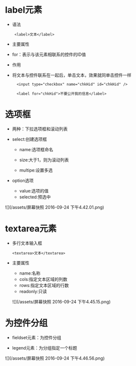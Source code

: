# label元素

 - 语法

        <label>文本</label>

 - 主要属性

  - for：表示与该元素相联系的控件的ID值

 - 作用

  - 将文本与控件联系在一起后，单击文本，效果就同单击控件一样

          <input type="checkbox" name="chkHid" id="chkHid" /> 

          <label for="chkHid">不要公开我的信息</label>

# 选项框

 - 两种：下拉选项框和滚动列表

 - select:创建选项框

    - name:选项框命名
    - size:大于1，则为滚动列表

    - multipe:设置多选

 - option选项

    - value:选项的值
    - selected:预选中

 ![](/assets/屏幕快照 2016-09-24 下午4.42.01.png)

# textarea元素

 - 多行文本输入框

       <textarea>文本</textarea>

 - 主要属性
  
    - name:名称
    - cols:指定文本区域的列数
    - rows:指定文本区域的行数
    - readonly:只读

    ![](/assets/屏幕快照 2016-09-24 下午4.45.15.png)

# 为控件分组

 - fieldset元素：为控件分组

 - legend元素：为分组指定一个标题

 ![](/assets/屏幕快照 2016-09-24 下午4.46.56.png)